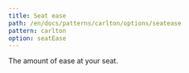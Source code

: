 ```yaml
---
title: Seat ease
path: /en/docs/patterns/carlton/options/seatease
pattern: carlton
option: seatEase
---
```


The amount of ease at your seat.